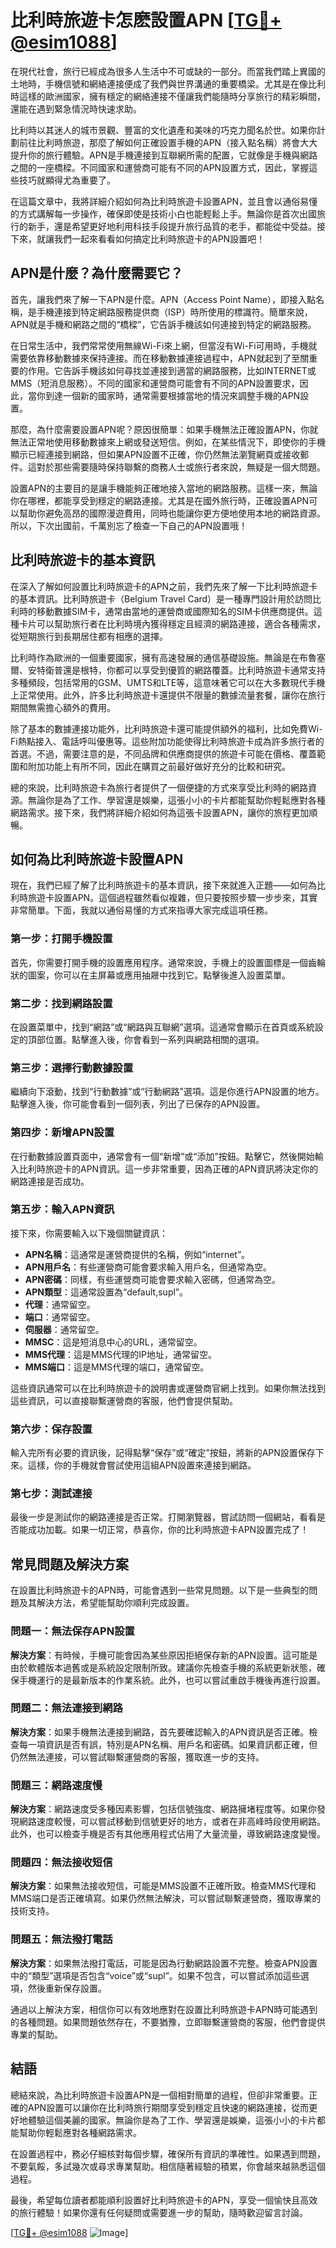 # 比利時旅遊卡怎麽設置APN [[TG💪+ @esim1088](https://t.me/s/esim1088)]

在現代社會，旅行已經成為很多人生活中不可或缺的一部分。而當我們踏上異國的土地時，手機信號和網絡連接便成了我們與世界溝通的重要橋梁。尤其是在像比利時這樣的歐洲國家，擁有穩定的網絡連接不僅讓我們能隨時分享旅行的精彩瞬間，還能在遇到緊急情況時快速求助。

比利時以其迷人的城市景觀、豐富的文化遺產和美味的巧克力聞名於世。如果你計劃前往比利時旅遊，那麼了解如何正確設置手機的APN（接入點名稱）將會大大提升你的旅行體驗。APN是手機連接到互聯網所需的配置，它就像是手機與網路之間的一座橋樑。不同國家和運營商可能有不同的APN設置方式，因此，掌握這些技巧就顯得尤為重要了。

在這篇文章中，我將詳細介紹如何為比利時旅遊卡設置APN，並且會以通俗易懂的方式講解每一步操作，確保即使是技術小白也能輕鬆上手。無論你是首次出國旅行的新手，還是希望更好地利用科技手段提升旅行品質的老手，都能從中受益。接下來，就讓我們一起來看看如何搞定比利時旅遊卡的APN設置吧！

## APN是什麼？為什麼需要它？

首先，讓我們來了解一下APN是什麼。APN（Access Point Name），即接入點名稱，是手機連接到特定網路服務提供商（ISP）時所使用的標識符。簡單來說，APN就是手機和網路之間的“橋樑”，它告訴手機該如何連接到特定的網路服務。

在日常生活中，我們常常使用無線Wi-Fi來上網，但當沒有Wi-Fi可用時，手機就需要依靠移動數據來保持連接。而在移動數據連接過程中，APN就起到了至關重要的作用。它告訴手機該如何尋找並連接到適當的網路服務，比如INTERNET或MMS（短消息服務）。不同的國家和運營商可能會有不同的APN設置要求，因此，當你到達一個新的國家時，通常需要根據當地的情況來調整手機的APN設置。

那麼，為什麼需要設置APN呢？原因很簡單：如果手機無法正確設置APN，你就無法正常地使用移動數據來上網或發送短信。例如，在某些情況下，即使你的手機顯示已經連接到網路，但如果APN設置不正確，你仍然無法瀏覽網頁或接收郵件。這對於那些需要隨時保持聯繫的商務人士或旅行者來說，無疑是一個大問題。

設置APN的主要目的是讓手機能夠正確地接入當地的網路服務。這樣一來，無論你在哪裡，都能享受到穩定的網路連接。尤其是在國外旅行時，正確設置APN可以幫助你避免高昂的國際漫遊費用，同時也能讓你更方便地使用本地的網路資源。所以，下次出國前，千萬別忘了檢查一下自己的APN設置哦！

## 比利時旅遊卡的基本資訊

在深入了解如何設置比利時旅遊卡的APN之前，我們先來了解一下比利時旅遊卡的基本資訊。比利時旅遊卡（Belgium Travel Card）是一種專門設計用於訪問比利時的移動數據SIM卡，通常由當地的運營商或國際知名的SIM卡供應商提供。這種卡片可以幫助旅行者在比利時境內獲得穩定且經濟的網路連接，適合各種需求，從短期旅行到長期居住都有相應的選擇。

比利時作為歐洲的一個重要國家，擁有高速發展的通信基礎設施。無論是在布魯塞爾、安特衛普還是根特，你都可以享受到優質的網路覆蓋。比利時旅遊卡通常支持多種頻段，包括常用的GSM、UMTS和LTE等，這意味著它可以在大多數現代手機上正常使用。此外，許多比利時旅遊卡還提供不限量的數據流量套餐，讓你在旅行期間無需擔心額外的費用。

除了基本的數據連接功能外，比利時旅遊卡還可能提供額外的福利，比如免費Wi-Fi熱點接入、電話呼叫優惠等。這些附加功能使得比利時旅遊卡成為許多旅行者的首選。不過，需要注意的是，不同品牌和供應商提供的旅遊卡可能在價格、覆蓋範圍和附加功能上有所不同，因此在購買之前最好做好充分的比較和研究。

總的來說，比利時旅遊卡為旅行者提供了一個便捷的方式來享受比利時的網路資源。無論你是為了工作、學習還是娛樂，這張小小的卡片都能幫助你輕鬆應對各種網路需求。接下來，我們將詳細介紹如何為這張卡設置APN，讓你的旅程更加順暢。

## 如何為比利時旅遊卡設置APN

現在，我們已經了解了比利時旅遊卡的基本資訊，接下來就進入正題——如何為比利時旅遊卡設置APN。這個過程雖然看似複雜，但只要按照步驟一步步來，其實非常簡單。下面，我就以通俗易懂的方式來指導大家完成這項任務。

### 第一步：打開手機設置

首先，你需要打開手機的設置應用程序。通常來說，手機上的設置圖標是一個齒輪狀的圖案，你可以在主屏幕或應用抽屜中找到它。點擊後進入設置菜單。

### 第二步：找到網路設置

在設置菜單中，找到“網路”或“網路與互聯網”選項。這通常會顯示在首頁或系統設定的頂部位置。點擊進入後，你會看到一系列與網路相關的選項。

### 第三步：選擇行動數據設置

繼續向下滾動，找到“行動數據”或“行動網路”選項。這是你進行APN設置的地方。點擊進入後，你可能會看到一個列表，列出了已保存的APN設置。

### 第四步：新增APN設置

在行動數據設置頁面中，通常會有一個“新增”或“添加”按鈕。點擊它，然後開始輸入比利時旅遊卡的APN資訊。這一步非常重要，因為正確的APN資訊將決定你的網路連接是否成功。

### 第五步：輸入APN資訊

接下來，你需要輸入以下幾個關鍵資訊：

- **APN名稱**：這通常是運營商提供的名稱，例如“internet”。
- **APN用戶名**：有些運營商可能會要求輸入用戶名，但通常為空。
- **APN密碼**：同樣，有些運營商可能會要求輸入密碼，但通常為空。
- **APN類型**：這通常設置為“default,supl”。
- **代理**：通常留空。
- **端口**：通常留空。
- **伺服器**：通常留空。
- **MMSC**：這是短消息中心的URL，通常留空。
- **MMS代理**：這是MMS代理的IP地址，通常留空。
- **MMS端口**：這是MMS代理的端口，通常留空。

這些資訊通常可以在比利時旅遊卡的說明書或運營商官網上找到。如果你無法找到這些資訊，可以直接聯繫運營商的客服，他們會提供幫助。

### 第六步：保存設置

輸入完所有必要的資訊後，記得點擊“保存”或“確定”按鈕，將新的APN設置保存下來。這樣，你的手機就會嘗試使用這組APN設置來連接到網路。

### 第七步：測試連接

最後一步是測試你的網路連接是否正常。打開瀏覽器，嘗試訪問一個網站，看看是否能成功加載。如果一切正常，恭喜你，你的比利時旅遊卡APN設置完成了！

## 常見問題及解決方案

在設置比利時旅遊卡的APN時，可能會遇到一些常見問題。以下是一些典型的問題及其解決方法，希望能幫助你順利完成設置。

### 問題一：無法保存APN設置

**解決方案**：有時候，手機可能會因為某些原因拒絕保存新的APN設置。這可能是由於軟體版本過舊或是系統設定限制所致。建議你先檢查手機的系統更新狀態，確保手機運行的是最新版本的作業系統。此外，也可以嘗試重啟手機後再進行設置。

### 問題二：無法連接到網路

**解決方案**：如果手機無法連接到網路，首先要確認輸入的APN資訊是否正確。檢查每一項資訊是否有誤，特別是APN名稱、用戶名和密碼。如果資訊都正確，但仍然無法連接，可以嘗試聯繫運營商的客服，獲取進一步的支持。

### 問題三：網路速度慢

**解決方案**：網路速度受多種因素影響，包括信號強度、網路擁堵程度等。如果你發現網路速度較慢，可以嘗試移動到信號更好的地方，或者在非高峰時段使用網路。此外，也可以檢查手機是否有其他應用程式佔用了大量流量，導致網路速度變慢。

### 問題四：無法接收短信

**解決方案**：如果無法接收短信，可能是MMS設置不正確所致。檢查MMS代理和MMS端口是否正確填寫。如果仍然無法解決，可以嘗試聯繫運營商，獲取專業的技術支持。

### 問題五：無法撥打電話

**解決方案**：如果無法撥打電話，可能是因為行動網路設置不完整。檢查APN設置中的“類型”選項是否包含“voice”或“supl”。如果不包含，可以嘗試添加這些選項，然後重新保存設置。

通過以上解決方案，相信你可以有效地應對在設置比利時旅遊卡APN時可能遇到的各種問題。如果問題依然存在，不要猶豫，立即聯繫運營商的客服，他們會提供專業的幫助。

## 結語

總結來說，為比利時旅遊卡設置APN是一個相對簡單的過程，但卻非常重要。正確的APN設置可以讓你在比利時旅行期間享受到穩定且快速的網路連接，從而更好地體驗這個美麗的國家。無論你是為了工作、學習還是娛樂，這張小小的卡片都能幫助你輕鬆應對各種網路需求。

在設置過程中，務必仔細核對每個步驟，確保所有資訊的準確性。如果遇到問題，不要氣餒，多試幾次或尋求專業幫助。相信隨著經驗的積累，你會越來越熟悉這個過程。

最後，希望每位讀者都能順利設置好比利時旅遊卡的APN，享受一個愉快且高效的旅行體驗！如果你還有任何疑問或需要進一步的幫助，隨時歡迎留言討論。

[[TG💪+ @esim1088](https://t.me/s/esim1088) ![Image](https://i.postimg.cc/4NQfJmqS/Snipaste-2025-05-13-00-14-12.png)]